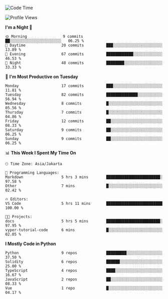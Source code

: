 <!--START_SECTION:waka-->
![Code Time](http://img.shields.io/badge/Code%20Time-1%2C493%20hrs%2039%20mins-blue)

![Profile Views](http://img.shields.io/badge/Profile%20Views-8-blue)

**I'm a Night 🦉** 

```text
🌞 Morning                9 commits           ██░░░░░░░░░░░░░░░░░░░░░░░   06.25 % 
🌆 Daytime                20 commits          ███░░░░░░░░░░░░░░░░░░░░░░   13.89 % 
🌃 Evening                67 commits          ████████████░░░░░░░░░░░░░   46.53 % 
🌙 Night                  48 commits          ████████░░░░░░░░░░░░░░░░░   33.33 % 
```
📅 **I'm Most Productive on Tuesday** 

```text
Monday                   17 commits          ███░░░░░░░░░░░░░░░░░░░░░░   11.81 % 
Tuesday                  82 commits          ██████████████░░░░░░░░░░░   56.94 % 
Wednesday                8 commits           █░░░░░░░░░░░░░░░░░░░░░░░░   05.56 % 
Thursday                 7 commits           █░░░░░░░░░░░░░░░░░░░░░░░░   04.86 % 
Friday                   12 commits          ██░░░░░░░░░░░░░░░░░░░░░░░   08.33 % 
Saturday                 9 commits           ██░░░░░░░░░░░░░░░░░░░░░░░   06.25 % 
Sunday                   9 commits           ██░░░░░░░░░░░░░░░░░░░░░░░   06.25 % 
```


📊 **This Week I Spent My Time On** 

```text
🕑︎ Time Zone: Asia/Jakarta

💬 Programming Languages: 
Markdown                 5 hrs 3 mins        ████████████████████████░   97.58 % 
Other                    7 mins              █░░░░░░░░░░░░░░░░░░░░░░░░   02.42 % 

🔥 Editors: 
VS Code                  5 hrs 11 mins       █████████████████████████   100.00 % 

🐱‍💻 Projects: 
docs                     5 hrs 5 mins        ████████████████████████░   97.95 % 
vyper-tutorial-code      6 mins              █░░░░░░░░░░░░░░░░░░░░░░░░   02.05 % 
```

**I Mostly Code in Python** 

```text
Python                   9 repos             █████████░░░░░░░░░░░░░░░░   37.50 % 
Solidity                 6 repos             ██████░░░░░░░░░░░░░░░░░░░   25.00 % 
TypeScript               4 repos             ████░░░░░░░░░░░░░░░░░░░░░   16.67 % 
JavaScript               2 repos             ██░░░░░░░░░░░░░░░░░░░░░░░   08.33 % 
Vue                      1 repo              █░░░░░░░░░░░░░░░░░░░░░░░░   04.17 % 
```




<!--END_SECTION:waka-->

